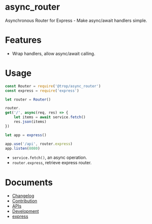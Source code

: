 # async_router

Asynchronous Router for Express - Make async/await handlers simple.

# Features

* Wrap handlers, allow async/await calling.

# Usage

```js
const Router = require('@trop/async_router')
const express = require('express')

let router = Router()

router.
get('/', async(req, res) => {
    let items = await service.fetch()
    res.json(items)
})

let app = express()

app.use('/api', router.express)
app.listen(8080)
```

* `service.fetch()`, an async operation.
* `router.express`, retrieve express router.

# Documents

* [Changelog](changelog.md)
* [Contribution](contribution.md)
* [APIs](doc/api.md)
* [Development](api/dev.md)
* [express](https://expressjs.com/)
